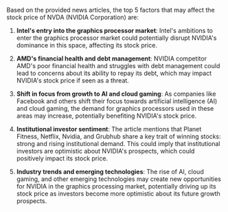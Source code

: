 Based on the provided news articles, the top 5 factors that may affect the stock price of NVDA (NVIDIA Corporation) are:

1. **Intel's entry into the graphics processor market**: Intel's ambitions to enter the graphics processor market could potentially disrupt NVIDIA's dominance in this space, affecting its stock price.

2. **AMD's financial health and debt management**: NVIDIA competitor AMD's poor financial health and struggles with debt management could lead to concerns about its ability to repay its debt, which may impact NVIDIA's stock price if seen as a threat.

3. **Shift in focus from growth to AI and cloud gaming**: As companies like Facebook and others shift their focus towards artificial intelligence (AI) and cloud gaming, the demand for graphics processors used in these areas may increase, potentially benefiting NVIDIA's stock price.

4. **Institutional investor sentiment**: The article mentions that Planet Fitness, Netflix, Nvidia, and Grubhub share a key trait of winning stocks: strong and rising institutional demand. This could imply that institutional investors are optimistic about NVIDIA's prospects, which could positively impact its stock price.

5. **Industry trends and emerging technologies**: The rise of AI, cloud gaming, and other emerging technologies may create new opportunities for NVIDIA in the graphics processing market, potentially driving up its stock price as investors become more optimistic about its future growth prospects.